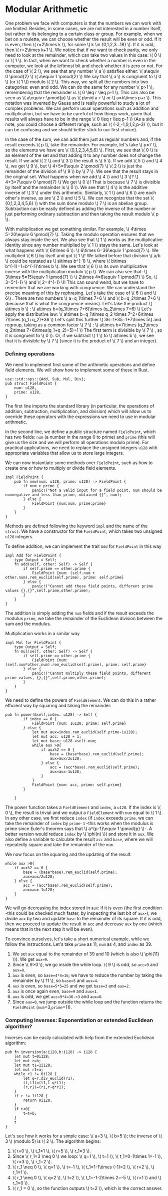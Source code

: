 # Modular Arithmetic

One problem we face with computers is that the numbers we can work with are limited. Besides, in some cases, we are not interested in a number itself, but rather in its belonging to a certain class or group. For example, when we bet on a roulette, we can choose whether the result will be even or odd. If it is even, then \\( r=2\times k \\), for some \\( k \in \{0,1,2,3...18\} \\). If it is odd, then \\( r=2\times k+1 \\). We notice that if we want to check parity, we only need to look at the remainder, which can take two values in this case: \\( 0 \\) or \\( 1 \\). In fact, when we want to check whether a number is even in the computer, we look at the leftmost bit and check whether it is zero or not. For the case of \\( 2 \\), we see that any number \\( a \\) satisfies either:
\\( a\equiv 0 \pmod{2} \\)
\\( a\equiv 1 \pmod{2} \\)
We say that \\( a \\) is congruent to \\( 0 \\) (or \\( 1 \\)) modulo \\( 2 \\). This way, we split all the numbers into two categories: even and odd. We can do the same for any number \\( p>1 \\), remembering that the remainder is \\( 0 \leq r \leq p-1 \\). This can also be seen as \\( a\equiv r \pmod{p} \\) as \\( p\mid a-r \\) or \\( a=k\times p+r \\). This notation was invented by Gauss and is really powerful to study a lot of complex problems. We can perform usual operations such as addition and multiplication, but we have to be careful of how things work, given that results will always have to be in the range \\( 0 \leq r \leq p-1 \\) (As a side note, you could choose a different range, such as \\( \{-2,-1,0,1,2,p-3\} \\), but it can be confusing and we should better stick to our first choice). 

In the case of the sum, we can add them just as regular numbers and, if the result exceeds \\( p \\), take the remainder. For example, let's take \\( p=7 \\), so the elements we have are \\( \{0,1,2,3,4,5,6\} \\). First, we see that \\( 0 \\) is an element of the set and that adding it to any number does not change the result. If we add \\( 2 \\) and \\( 3 \\) the result is \\( 5 \\). If we add \\( 5 \\) and \\( 4 \\), we get \\( 9 \\), but
\\( 4+5=9\equiv 2 \pmod{7} \\)
\\( 2 \\) is just the remainder of the division of \\( 9 \\) by \\( 7 \\). We see that the result stays in the original set. What happens when we add \\( 4 \\) and \\( 3 \\)?
\\( 4+3=7\equiv 0 \pmod{7} \\)
We get \\( 0 \\)! That is because \\( 7 \\) is divisible by itself and the remainder is \\( 0 \\). We see that \\( 4 \\) is the additive inverse of \\( 3 \\) under this arithmetic. Similarly, \\( 1 \\) and \\( 6 \\) are each other's inverse, as are \\( 2 \\) and \\( 5 \\). We can recognize that the set \\( \{0,1,2,3,4,5,6\} \\) with the sum done modulo \\( 7 \\) is an abelian group. Subtraction can be easily defined as adding the inverse of the number or just performing ordinary subtraction and then taking the result modulo \\( p \\).

With multiplication we get something similar. For example,
\\( 4\times 5=20\equiv 6 \pmod{7} \\).
Taking the modulo operation ensures that we always stay inside the set. We also see that \\( 1 \\) works as the multiplicative identity since any number multiplied by \\( 1 \\) stays the same. Let's look at what happens with \\( 6\times 6 \\):
\\( 6\times 6=36\equiv 1 \pmod{7} \\).
We multiplied \\( 6 \\) by itself and got \\( 1 \\)! We talked before that division \\( a/b \\) could be restated as \\( a\times b^{-1} \\), where \\( b\times b^{-1}=1=b^{-1}\times b \\). We see that \\( 6 \\) is its own multiplicative inverse with the multiplication modulo \\( p \\). We can also see that:
\\( 3\times 5=15\equiv 1 \pmod{7} \\) 
 \\( 2\times 4=8\equiv 1 \pmod{7} \\) 
So, \\( 3=5^{-1} \\)  and \\( 2=4^{-1} \\)! This can sound weird, but we have to remember that we are working with congruence. We can understand the precise meaning of this by rephrasing. Let's take the case of \\( 6 \\) and  \\( 6\\) . There are two numbers  \\( a=q_1\times 7+6 \\)  and  \\( b=q_2\times 7+6 \\)  (because that is what the congruence means). Let's take the product \\( a\times b \\) :
\\( a\times b=(q_1\times 7+6)\times (q_2\times 7+6) \\) 
Let's apply the distributive law:
\\( a\times b=q_1\times q_2 \times 7^2+6\times 7\times (q_1+q_2)+36 \\) 
Let's split this further \\( 36=1+35=1+7\times 5\\(  and regroup, taking as a common factor \\( 7 \\) :
\\( a\times b=7\times (q_1\times q_2\times 7+6\times(q_1+q_2)+5)+1 \\) 
The first term is divisible by \\( 7 \\) , so it is congruent to \\( 0 \\). Or, if we subtract \\( 1 \\) to \\( a\times b \\), we see that it is divisible by \\( 7 \\) (since it is the product of \\( 7 \\) and an integer).

### Defining operations

We need to implement first some of the arithmetic operations and define field elements. We will show how to implement some of these in Rust.

```
use::std::ops::{Add, Sub, Mul, Div};
pub struct FieldPoint {
    num: u128,
    prime: u128,
}
```
The first line imports the standard library (in particular, the operations of addition, subtraction, multiplication, and division) which will allow us to override these operators with the expressions we need to use in modular arithmetic.

In the second line, we define a public structure named `FieldPoint`, which has two fields: ```num``` (a number in the range 0 to prime) and ```prime``` (this will give us the size and we will perform all operations modulo prime). For practical applications, we need to replace the unsigned integers ```u128``` with appropriate variables that allow us to store large integers.

We can now instantiate some methods over ```FieldPoint```, such as how to create one or how to multiply or divide field elements.

```
impl FieldPoint {
    pub fn new(num: u128, prime: u128) -> FieldPoint {
        if num > prime {
            panic!("Not a valid input for a field point, num should be nonnegative and less than prime, obtained {}", num);
        } else {
            FieldPoint {num:num, prime:prime}
        }
    }
}
```

Methods are defined following the keyword ```impl``` and the name of the ```struct```. We have a constructor for the ```FieldPoint```, which takes two unsigned ```u128``` integers.

To define addition, we can implement the trait ```Add``` for ```FieldPoint``` in this way

```
impl Add for FieldPoint {
    type Output = Self;
    fn add(self, other: Self) -> Self {
        if self.prime == other.prime {
            FieldPoint {num: (self.num + other.num).rem_euclid(self.prime), prime: self.prime}
        } else {
            panic!("Cannot add these field points, different prime values {},{}",self.prime,other.prime);
        }
    }
}
```

The addition is simply adding the ```num``` fields and if the result exceeds the modulus ```prime```, we take the remainder of the Euclidean division between the sum and the modulus.

Multiplication works in a similar way
```
impl Mul for FieldPoint {
    type Output = Self;
    fn mul(self, other: Self) -> Self {
        if self.prime == other.prime {
            FieldPoint {num: (self.num*other.num).rem_euclid(self.prime), prime: self.prime}
        } else {
            panic!("Cannot multiply these field points, different prime values, {},{}",self.prime,other.prime);
        }
    }
}
```

We need to define the powers of ```FieldElement```. We can do this in a rather efficient way by squaring and taking the remainder:
```
pub fn power(&self,index: u128) -> Self {
        if index == 0 {
            FieldPoint {num: 1u128, prime: self.prime}
        } else {
            let mut aux=index.rem_euclid(self.prime-1u128);
            let mut acc: u128 = 1;
            let mut base: u128 =self.num;
            while aux >0{
                if aux%2 == 0 {
                    base = (base*base).rem_euclid(self.prime);
                    aux=aux/2u128;
                } else {
                    acc = (acc*base).rem_euclid(self.prime);
                    aux=aux-1u128; 
                }
            }
            FieldPoint {num: acc, prime: self.prime}
        }

    }
```
The power function takes a ```FieldElement``` and ```index```, a ```u128```. If the index is \\( 0 \\), the result is trivial and we output a ```FieldElement``` with ```num``` equal to \\( 1 \\). In any other case, we first reduce ```index``` (if ```index``` exceeds ```prime```, we can take the remainder of ```index``` by ```prime-1``` -this works when the modulus is prime since Euler's theorem says that \\( a^{p-1}\equiv 1 \pmod{p} \\)-. A better version would reduce ```index``` by \\( \phi(n) \\)) and store it in ```aux```. We also define a variable to calculate the result ```acc``` and ```base```, where we will repeatedly square and take the remainder of the ```num```.

We now focus on the squaring and the updating of the result:
```
while aux >0{
    if aux%2 == 0 {
        base = (base*base).rem_euclid(self.prime);
        aux=aux/2u128;
    } else {
        acc = (acc*base).rem_euclid(self.prime);
        aux=aux-1u128; 
    }
}
```
We will go decreasing the index stored in ```aux```: if it is even (the first condition -this could be checked much faster, by inspecting the last bit of ```aux```-), we divide ```aux``` by two and update ```base``` to the remainder of its square. If it is odd, then we proceed to update the result in ```acc``` and decrease ```aux``` by one (which means that in the next step it will be even).

To convince ourselves, let's take a short numerical example, while we follow the instructions. Let's take ```prime``` as 11, ```num``` as 4, and ```index``` as 39.
1. We set ```aux``` equal to the remainder of 39 and 10 (which is also \\( \phi(11) \\)). We get ```aux=9```.
2. Since \\( 9>0 \\), we go inside the while loop. \\( 9 \\) is odd, so ```acc=9``` and ```aux=8```.
3. ```aux``` is even, so ```base=4*4=16```; we have to reduce the number by taking the remainder by \\( 11 \\), so ```base=5``` and ```aux=4```.
4. ```aux``` is even, so ```base=5*5=25``` and we get ```base=3``` and ```aux=2```.
5. ```aux``` is once again even, ```base=9``` and ```aux=1```.
6. ```aux``` is odd, we get ```acc=9*4=36->3``` and ```aux=0```.
7. Since ```aux=0```, we jump outside the while loop and the function returns the ```FieldPoint``` (```num```=3,```prime```=11).

### Computing inverses: Exponentiation or extended Euclidean algorithm?

Inverses can be easily calculated with help from the extended Euclidean algorithm:
```
pub fn inversion(a:i128,b:i128) -> i128 {
    let mut t=0i128;
    let mut r=b;
    let mut t1=1i128;
    let mut r1=a;
    while r1 != 0i128 {
        let q=r.div_euclid(r1);
        (t,t1)=(t1,t-q*t1);
        (r,r1)=(r1,r-q*r1);
    }
    if r != 1i128 {
        return 0i128;
    }
    if t<0{
        t=t+b;
    }
    t
}
```
Let's see how it works for a simple case: \\( a=3 \\), \\( b=5 \\); the inverse of \\( 3 \\) (modulo 5) is \\( 2 \\). The algorithm begins:
1. \\( t=0 \\), \\( t_1=1 \\), \\( r=5 \\), \\( r_1=3 \\).
2. Since \\( r_1=3 \neq 0 \\) we loop: \\( q=1 \\), \\( t=1 \\), \\( t_1=0-1\times 1=-1 \\), \\( r=3 \\), \\( r_1=2 \\).
3. \\( r_1 \neq 0 \\), \\( q=1 \\), \\( t=-1 \\), \\( t_1=1-1\times (-1)=2 \\), \\( r=2 \\), \\( r_1=1 \\).
4. \\( r_1 \neq 0 \\), \\( q=2 \\), \\( t=2 \\), \\( t_1=-1-2\times 2=-5 \\), \\( r=1 \\) and \\( r_1=0 \\).
5. \\( r_1 = 0 \\), so the function outputs \\( t=2 \\), which is the correct answer.